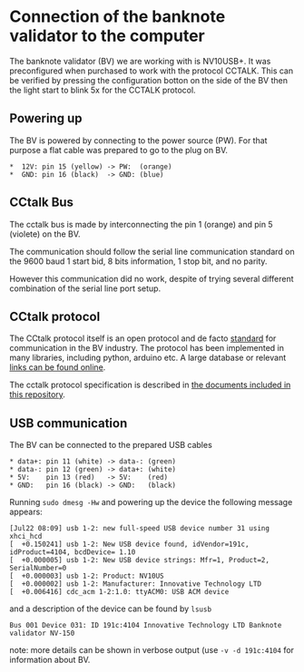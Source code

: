 # Connection of the banknote validator to the computer

The banknote validator (BV) we are working with is NV10USB+. It was
preconfigured when purchased to work with the protocol CCTALK. This
can be verified by pressing the configuration botton on the side of
the BV then the light start to blink 5x for the CCTALK protocol.

## Powering up

The BV is powered by connecting to the power source (PW). For that
purpose a flat cable was prepared to go to the plug on BV.
	
	*  12V: pin 15 (yellow) -> PW:  (orange)
	*  GND: pin 16 (black)  -> GND: (blue)

## CCtalk Bus

The cctalk bus is made by interconnecting the pin 1 (orange) and
pin 5 (violete) on the BV.

The communication should follow the serial line communication standard
on the 9600 baud 1 start bid, 8 bits information, 1 stop bit, and no
parity.

However this communication did no work, despite of trying several
different combination of the serial line port setup.

## CCtalk protocol

The CCtalk protocol itself is an open protocol and de facto
[standard][cctalk1] for communication in the BV industry. The protocol
has been implemented in many libraries, including python, arduino
etc. A large database or relevant [links can be found online][links].

The cctalk protocol specification is described in [the documents
included in this repository][cctalk2].

## USB communication

The BV can be connected to the prepared USB cables

	* data+: pin 11 (white) -> data-: (green)
	* data-: pin 12 (green) -> data+: (white)
	* 5V:    pin 13 (red)   -> 5V:    (red)
	* GND:   pin 16 (black) -> GND:   (black)

Running `sudo dmesg -Hw` and powering up the device the following message appears:
```
[Jul22 08:09] usb 1-2: new full-speed USB device number 31 using xhci_hcd
[  +0.150241] usb 1-2: New USB device found, idVendor=191c, idProduct=4104, bcdDevice= 1.10
[  +0.000005] usb 1-2: New USB device strings: Mfr=1, Product=2, SerialNumber=0
[  +0.000003] usb 1-2: Product: NV10US
[  +0.000002] usb 1-2: Manufacturer: Innovative Technology LTD
[  +0.006416] cdc_acm 1-2:1.0: ttyACM0: USB ACM device
```

and a description of the device can be found by `lsusb`
```
Bus 001 Device 031: ID 191c:4104 Innovative Technology LTD Banknote validator NV-150
```

note: more details can be shown in verbose output (use `-v -d 191c:4104` 
for information about BV.



[manual]: resources/NV10manual.pdf
[links]:  https://cctalktutorial.wordpress.com/usefull-cctalk-links/
[cctalk1]: resources/cctalkpart1v4-7.pdf
[cctalk2]: resources/cctalkpart2v4-7.pdf
[cctalk3]: resources/cctalkpart3v4-7.pdf
[cctalk4]: resources/cctalkpart4v4-7.pdf
